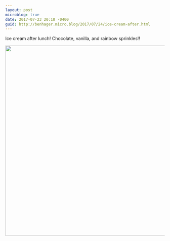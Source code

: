 ```yaml
---
layout: post
microblog: true
date: 2017-07-23 20:10 -0400
guid: http://benhager.micro.blog/2017/07/24/ice-cream-after.html
---
```

Ice cream after lunch! Chocolate, vanilla, and rainbow sprinkles!!

<img src="http://hager.blog/uploads/2017/e20e08a652.jpg" width="600" height="600" />
